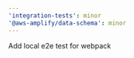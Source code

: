 ```yaml
---
'integration-tests': minor
'@aws-amplify/data-schema': minor
---
```


Add local e2e test for webpack
